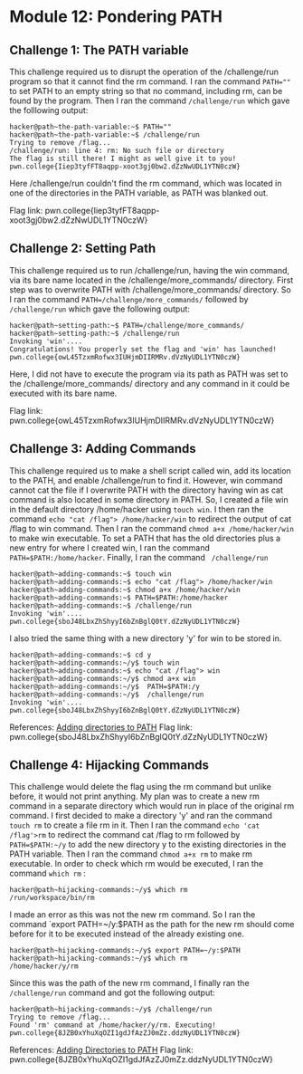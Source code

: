 # Module 12: Pondering PATH
## Challenge 1: The PATH variable
This challenge required us to disrupt the operation of the /challenge/run program so that it cannot find the rm command. I ran the command `PATH=""` to set PATH to an empty string so that no command, including rm, can be found by the program. Then I ran the command `/challenge/run` which gave the folllowing output:
```
hacker@path~the-path-variable:~$ PATH=""
hacker@path~the-path-variable:~$ /challenge/run
Trying to remove /flag...
/challenge/run: line 4: rm: No such file or directory
The flag is still there! I might as well give it to you!
pwn.college{Iiep3tyfFT8aqpp-xoot3gj0bw2.dZzNwUDL1YTN0czW}
```
Here /challenge/run couldn't find the rm command, which was located in one of the directories in the PATH variable, as PATH was blanked out.

Flag link: pwn.college{Iiep3tyfFT8aqpp-xoot3gj0bw2.dZzNwUDL1YTN0czW}
## Challenge 2: Setting Path
This challenge required us to run /challenge/run, having the win command, via its bare name located in the /challenge/more_commands/ directory. First step was to overwrite PATH with /challenge/more_commands/ directory. So I ran the command `PATH=/challenge/more_commands/` followed by `/challenge/run` which gave the following output:
```
hacker@path~setting-path:~$ PATH=/challenge/more_commands/
hacker@path~setting-path:~$ /challenge/run
Invoking 'win'....
Congratulations! You properly set the flag and 'win' has launched!
pwn.college{owL45TzxmRofwx3IUHjmDIIRMRv.dVzNyUDL1YTN0czW}
```
Here, I did not have to execute the program via its path as PATH was set to the /challenge/more_commands/ directory and any command in it could be executed with its bare name.

Flag link: pwn.college{owL45TzxmRofwx3IUHjmDIIRMRv.dVzNyUDL1YTN0czW}
## Challenge 3: Adding Commands
This challenge required us to make a shell script called win, add its location to the PATH, and enable /challenge/run to find it. However, win command cannot cat the file if I overwrite PATH with the directory having win as cat command is also located in some directory in PATH. So, I created a file win in the default directory /home/hacker using `touch win`. I then ran the command `echo "cat /flag"> /home/hacker/win` to redirect the output of cat /flag to win command. Then I ran the command `chmod a+x /home/hacker/win` to make win executable. To set a PATH that has the old directories plus a new entry for where I created win, I ran the command ` PATH=$PATH:/home/hacker`. Finally, I ran the command ` /challenge/run` 
```
hacker@path~adding-commands:~$ touch win
hacker@path~adding-commands:~$ echo "cat /flag"> /home/hacker/win
hacker@path~adding-commands:~$ chmod a+x /home/hacker/win
hacker@path~adding-commands:~$ PATH=$PATH:/home/hacker
hacker@path~adding-commands:~$ /challenge/run
Invoking 'win'....
pwn.college{sboJ48LbxZhShyyI6bZnBglQ0tY.dZzNyUDL1YTN0czW}
```

I also tried the same thing with a new directory 'y' for win to be stored in.
```
hacker@path~adding-commands:~$ cd y
hacker@path~adding-commands:~/y$ touch win
hacker@path~adding-commands:~$ echo "cat /flag"> win
hacker@path~adding-commands:~/y$ chmod a+x win
hacker@path~adding-commands:~/y$  PATH=$PATH:/y
hacker@path~adding-commands:~/y$  /challenge/run
Invoking 'win'....
pwn.college{sboJ48LbxZhShyyI6bZnBglQ0tY.dZzNyUDL1YTN0czW}
```

References: [Adding directories to PATH](https://unix.stackexchange.com/questions/462065/how-to-add-more-directiories-in-path)
Flag link: pwn.college{sboJ48LbxZhShyyI6bZnBglQ0tY.dZzNyUDL1YTN0czW}
## Challenge 4: Hijacking Commands
This challenge would delete the flag using the rm command but unlike before, it would not print anything. My plan was to create a new rm command in a separate directory which would run in place of the original rm command. I first decided to make a directory 'y' and ran the command `touch rm` to create a file rm in it. Then I ran the command `echo 'cat /flag'>rm` to redirect the command cat /flag to rm followed by ` PATH=$PATH:~/y` to add the new directory y to the existing directories in the PATH variable. Then I ran the command `chmod a+x rm` to make rm executable. In order to check which rm would be executed, I ran the command `which rm` : 
```
hacker@path~hijacking-commands:~/y$ which rm
/run/workspace/bin/rm
```
I made an error as this was not the new rm command. So I ran the command `export PATH=~/y:$PATH as the path for the new rm should come before for it to be executed instead of the already existing one. 
```
hacker@path~hijacking-commands:~/y$ export PATH=~/y:$PATH
hacker@path~hijacking-commands:~/y$ which rm
/home/hacker/y/rm
```
Since this was the path of the new rm command, I finally ran the `/challenge/run` command and got the following output:
```
hacker@path~hijacking-commands:~/y$ /challenge/run
Trying to remove /flag...
Found 'rm' command at /home/hacker/y/rm. Executing!
pwn.college{8JZB0xYhuXqOZI1gdJfAzZJ0mZz.ddzNyUDL1YTN0czW}
```

References: [Adding Directories to PATH](https://phoenixnap.com/kb/linux-add-to-path)
Flag link: pwn.college{8JZB0xYhuXqOZI1gdJfAzZJ0mZz.ddzNyUDL1YTN0czW}
